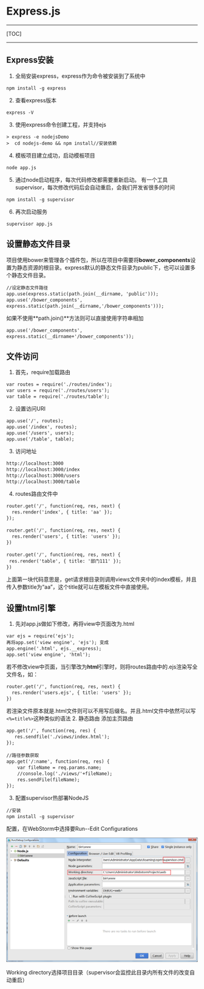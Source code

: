 # Express.js

----

[TOC]

---

## Express安装
1. 全局安装express，express作为命令被安装到了系统中
```
npm install -g express
```
2. 查看express版本
```
express -V
```
3. 使用express命令创建工程，并支持ejs
```
> express -e nodejsDemo
>  cd nodejs-demo && npm install//安装依赖
```
4. 模板项目建立成功，启动模板项目
```
node app.js
```
5. 通过node启动程序，每次代码修改都需要重新启动。 有一个工具supervisor，每次修改代码后会自动重启，会我们开发省很多的时间
```
npm install -g supervisor
```
6. 再次启动服务
```
supervisor app.js
```

## 设置静态文件目录
项目使用bower来管理各个插件包，所以在项目中需要将**bower_components**设置为静态资源的根目录。express默认的静态文件目录为public下，也可以设置多个静态文件目录。
```
//设定静态文件路径
app.use(express.static(path.join(__dirname, 'public')));
app.use('/bower_components', express.static(path.join(__dirname,'/bower_components')));
```
如果不使用**path.join()**方法则可以直接使用字符串相加
```
app.use('/bower_components', express.static(__dirname+'/bower_components'));
```
## 文件访问
1. 首先，require加载路由
```
var routes = require('./routes/index');
var users = require('./routes/users');
var table = require('./routes/table');
```
2. 设置访问URI
```
app.use('/', routes);
app.use('/index', routes);
app.use('/users', users);
app.use('/table', table);
```
3. 访问地址
```
http://localhost:3000
http://localhost:3000/index
http://localhost:3000/users
http://localhost:3000/table
```
4. routes路由文件中
```
router.get('/', function(req, res, next) {
  res.render('index', { title: 'aa' });
});

router.get('/', function(req, res, next) {
  res.render('users', { title: 'users' });
})

router.get('/', function(req, res, next) {
 res.render('table', { title: '部门111' });
})

```
上面第一块代码意思是，get请求根目录则调用views文件夹中的index模板，并且传入参数title为“aa”，这个title就可以在模板文件中直接使用。

## 设置html引擎
1. 先对app.js做如下修改，再将view中页面改为.html
```
var ejs = require('ejs');
再将app.set('view engine', 'ejs'); 变成 
app.engine('.html', ejs.__express);
app.set('view engine', 'html');
```
若不修改view中页面，当引擎改为**html**引擎时，则将routes路由中的.ejs渲染写全文件名，如：
```
router.get('/', function(req, res, next) {
  res.render('users.ejs', { title: 'users' });
})
```
若渲染文件原本就是.html文件则可以不用写后缀名。并且.html文件中依然可以写```<%=title%>```这种类似的语法
2. 静态路由
添加主页路由
```
app.get('/', function(req, res) {
   res.sendfile('./views/index.html');
});

//路径参数获取
app.get('/:name', function(req, res) {
    var fileName = req.params.name;
    //console.log('./views/'+fileName);
    res.sendFile(fileName);
});
```
3. 配置supervisor热部署NodeJS
```
//安装
npm install -g supervisor
```
配置，在WebStorm中选择要Run--Edit Configurations 

![enter description here][1]

Working directory选择项目目录（supervisor会监控此目录内所有文件的改变自动重启）


  [1]: ./images/1445320217363.png "1445320217363.png"